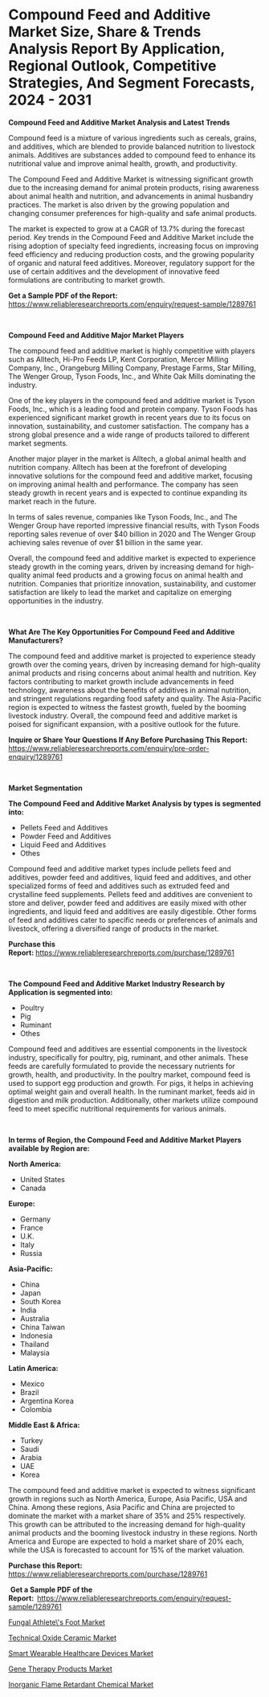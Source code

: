 <p><h1>Compound Feed and Additive Market Size, Share & Trends Analysis Report By Application, Regional Outlook, Competitive Strategies, And Segment Forecasts, 2024 - 2031</h1></p><p><strong>Compound Feed and Additive Market Analysis and Latest Trends</strong></p>
<p><p>Compound feed is a mixture of various ingredients such as cereals, grains, and additives, which are blended to provide balanced nutrition to livestock animals. Additives are substances added to compound feed to enhance its nutritional value and improve animal health, growth, and productivity.</p><p>The Compound Feed and Additive Market is witnessing significant growth due to the increasing demand for animal protein products, rising awareness about animal health and nutrition, and advancements in animal husbandry practices. The market is also driven by the growing population and changing consumer preferences for high-quality and safe animal products.</p><p>The market is expected to grow at a CAGR of 13.7% during the forecast period. Key trends in the Compound Feed and Additive Market include the rising adoption of specialty feed ingredients, increasing focus on improving feed efficiency and reducing production costs, and the growing popularity of organic and natural feed additives. Moreover, regulatory support for the use of certain additives and the development of innovative feed formulations are contributing to market growth.</p></p>
<p><strong>Get a Sample PDF of the Report:&nbsp;</strong> <a href="https://www.reliableresearchreports.com/enquiry/request-sample/1289761">https://www.reliableresearchreports.com/enquiry/request-sample/1289761</a></p>
<p>&nbsp;</p>
<p><strong>Compound Feed and Additive Major Market Players</strong></p>
<p><p>The compound feed and additive market is highly competitive with players such as Alltech, Hi-Pro Feeds LP, Kent Corporation, Mercer Milling Company, Inc., Orangeburg Milling Company, Prestage Farms, Star Milling, The Wenger Group, Tyson Foods, Inc., and White Oak Mills dominating the industry.</p><p>One of the key players in the compound feed and additive market is Tyson Foods, Inc., which is a leading food and protein company. Tyson Foods has experienced significant market growth in recent years due to its focus on innovation, sustainability, and customer satisfaction. The company has a strong global presence and a wide range of products tailored to different market segments.</p><p>Another major player in the market is Alltech, a global animal health and nutrition company. Alltech has been at the forefront of developing innovative solutions for the compound feed and additive market, focusing on improving animal health and performance. The company has seen steady growth in recent years and is expected to continue expanding its market reach in the future.</p><p>In terms of sales revenue, companies like Tyson Foods, Inc., and The Wenger Group have reported impressive financial results, with Tyson Foods reporting sales revenue of over $40 billion in 2020 and The Wenger Group achieving sales revenue of over $1 billion in the same year.</p><p>Overall, the compound feed and additive market is expected to experience steady growth in the coming years, driven by increasing demand for high-quality animal feed products and a growing focus on animal health and nutrition. Companies that prioritize innovation, sustainability, and customer satisfaction are likely to lead the market and capitalize on emerging opportunities in the industry.</p></p>
<p>&nbsp;</p>
<p><strong>What Are The Key Opportunities For Compound Feed and Additive Manufacturers?</strong></p>
<p><p>The compound feed and additive market is projected to experience steady growth over the coming years, driven by increasing demand for high-quality animal products and rising concerns about animal health and nutrition. Key factors contributing to market growth include advancements in feed technology, awareness about the benefits of additives in animal nutrition, and stringent regulations regarding food safety and quality. The Asia-Pacific region is expected to witness the fastest growth, fueled by the booming livestock industry. Overall, the compound feed and additive market is poised for significant expansion, with a positive outlook for the future.</p></p>
<p><strong>Inquire or Share Your Questions If Any Before Purchasing This Report:</strong> <a href="https://www.reliableresearchreports.com/enquiry/pre-order-enquiry/1289761">https://www.reliableresearchreports.com/enquiry/pre-order-enquiry/1289761</a></p>
<p>&nbsp;</p>
<p><strong>Market Segmentation</strong></p>
<p><strong>The Compound Feed and Additive Market Analysis by types is segmented into:</strong></p>
<p><ul><li>Pellets Feed and Additives</li><li>Powder Feed and Additives</li><li>Liquid Feed and Additives</li><li>Othes</li></ul></p>
<p><p>Compound feed and additive market types include pellets feed and additives, powder feed and additives, liquid feed and additives, and other specialized forms of feed and additives such as extruded feed and crystalline feed supplements. Pellets feed and additives are convenient to store and deliver, powder feed and additives are easily mixed with other ingredients, and liquid feed and additives are easily digestible. Other forms of feed and additives cater to specific needs or preferences of animals and livestock, offering a diversified range of products in the market.</p></p>
<p><strong>Purchase this Report:&nbsp;</strong><a href="https://www.reliableresearchreports.com/purchase/1289761">https://www.reliableresearchreports.com/purchase/1289761</a></p>
<p>&nbsp;</p>
<p><strong>The Compound Feed and Additive Market Industry Research by Application is segmented into:</strong></p>
<p><ul><li>Poultry</li><li>Pig</li><li>Ruminant</li><li>Othes</li></ul></p>
<p><p>Compound feed and additives are essential components in the livestock industry, specifically for poultry, pig, ruminant, and other animals. These feeds are carefully formulated to provide the necessary nutrients for growth, health, and productivity. In the poultry market, compound feed is used to support egg production and growth. For pigs, it helps in achieving optimal weight gain and overall health. In the ruminant market, feeds aid in digestion and milk production. Additionally, other markets utilize compound feed to meet specific nutritional requirements for various animals.</p></p>
<p>&nbsp;</p>
<p><strong>In terms of Region, the Compound Feed and Additive Market Players available by Region are:</strong></p>
<p>
    <p> <strong> North America: </strong>
        <ul>
            <li>United States</li>
            <li>Canada</li>
        </ul>
        </p> 
    <p> <strong> Europe: </strong>
        <ul>
            <li>Germany</li>
            <li>France</li>
            <li>U.K.</li>
            <li>Italy</li>
            <li>Russia</li>
        </ul>
        </p> 
    <p> <strong> Asia-Pacific: </strong>
        <ul>
            <li>China</li>
            <li>Japan</li>
            <li>South Korea</li>
            <li>India</li>
            <li>Australia</li>
            <li>China Taiwan</li>
            <li>Indonesia</li>
            <li>Thailand</li>
            <li>Malaysia</li>
        </ul>
        </p> 
    <p> <strong> Latin America: </strong>
        <ul>
            <li>Mexico</li>
            <li>Brazil</li>
            <li>Argentina Korea</li>
            <li>Colombia</li>
        </ul>
        </p> 
    <p> <strong> Middle East & Africa: </strong>
        <ul>
            <li>Turkey</li>
            <li>Saudi</li>
            <li>Arabia</li>
            <li>UAE</li>
            <li>Korea</li>
        </ul>
    </p>
    </p>
<p><p>The compound feed and additive market is expected to witness significant growth in regions such as North America, Europe, Asia Pacific, USA and China. Among these regions, Asia Pacific and China are projected to dominate the market with a market share of 35% and 25% respectively. This growth can be attributed to the increasing demand for high-quality animal products and the booming livestock industry in these regions. North America and Europe are expected to hold a market share of 20% each, while the USA is forecasted to account for 15% of the market valuation.</p></p>
<p><strong>Purchase this Report: </strong><a href="https://www.reliableresearchreports.com/purchase/1289761">https://www.reliableresearchreports.com/purchase/1289761</a></p>
<p>&nbsp;<strong>Get a Sample PDF of the Report:&nbsp;&nbsp;</strong><a href="https://www.reliableresearchreports.com/enquiry/request-sample/1289761">https://www.reliableresearchreports.com/enquiry/request-sample/1289761</a></p>
<p><strong></strong></p>
<p><p><a href="https://summer-dogwood-3e9.notion.site/Global-Fungal-Athlete-s-Foot-Market-Size-and-Market-Trends-Insights-and-Projections-from-2024-to-2-08b94527dc284f9fbc0b44bca73e46ca">Fungal Athlete\'s Foot Market</a></p><p><a href="https://github.com/nathandecarvalho/Market-Research-Report-List-2/blob/main/technical-oxide-ceramic-market.md">Technical Oxide Ceramic Market</a></p><p><a href="https://view.publitas.com/reportprime-1/smart-wearable-healthcare-devices-market-size-market-share-and-global-market-analysis-report-2024-2031/">Smart Wearable Healthcare Devices Market</a></p><p><a href="https://forested-sushi-9b0.notion.site/Gene-Therapy-Products-Market-Share-Market-New-Trends-Analysis-Report-By-Type-By-Application-By-E-af485e4e14db41c7bc166777b4cf0add">Gene Therapy Products Market</a></p><p><a href="https://github.com/julyju69/Market-Research-Report-List-2/blob/main/inorganic-flame-retardant-chemical-market.md">Inorganic Flame Retardant Chemical Market</a></p></p>